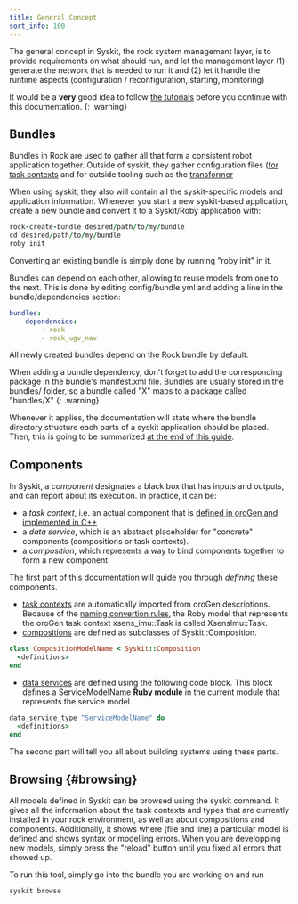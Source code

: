```yaml
---
title: General Concept
sort_info: 100
---
```


The general concept in Syskit, the rock system management layer, is to provide
requirements on what should run, and let the management layer (1) generate the
network that is needed to run it and (2) let it handle the runtime aspects
(configuration / reconfiguration, starting, monitoring)

It would be a __very__ good idea to follow [the
tutorials](../system_management_tutorials/index.html) before you continue with
this documentation.
{: .warning}

Bundles
-------
Bundles in Rock are used to gather all that form a consistent robot application
together. Outside of syskit, they gather configuration files ([for task
contexts](../runtime/configuration.html) and for outside tooling such as the
[transformer](../data_processing)

When using syskit, they also will contain all the syskit-specific models and
application information. Whenever you start a new syskit-based application,
create a new bundle and convert it to a Syskit/Roby application with:

~~~ ruby
rock-create-bundle desired/path/to/my/bundle
cd desired/path/to/my/bundle
roby init
~~~

Converting an existing bundle is simply done by running "roby init" in it.

Bundles can depend on each other, allowing to reuse models from one to the next.
This is done by editing config/bundle.yml and adding a line in the
bundle/dependencies section:

~~~ yaml
bundles:
    dependencies:
        - rock
        - rock_ugv_nav
~~~

All newly created bundles depend on the Rock bundle by default.

When adding a bundle dependency, don't forget to add the corresponding package
in the bundle's manifest.xml file. Bundles are usually stored in the bundles/
folder, so a bundle called "X" maps to a package called "bundles/X"
{: .warning}

Whenever it applies, the documentation will state where the bundle directory
structure each parts of a syskit application should be placed. Then, this is
going to be summarized [at the end of this guide](file_layout.html).

Components
----------
In Syskit, a _component_ designates a black box
that has inputs and outputs, and can report about its execution. In practice, it
can be:

 * a _task context_, i.e. an actual component that is [defined in oroGen and
   implemented in C++](../orogen)
 * a _data service_, which is an abstract placeholder for "concrete" components
   (compositions or task contexts).
 * a _composition_, which represents a way to bind components together to form
   a new component

The first part of this documentation will guide you through _defining_ these
components.

 * [task contexts](task_contexts.html) are automatically imported from oroGen descriptions.
   Because of the [naming convertion rules](index.html#naming_convertion),
   the Roby model that represents the oroGen task context xsens_imu::Task is
   called XsensImu::Task.
 * [compositions](compositions.html) are defined as subclasses of Syskit::Composition.

~~~ ruby
class CompositionModelName < Syskit::Composition
  <definitions>
end
~~~

 * [data services](data_services.html) are defined using the following code block. This block defines
   a ServiceModelName __Ruby module__ in the current module that represents the
   service model.

~~~ ruby
data_service_type "ServiceModelName" do
  <definitions>
end
~~~

The second part will tell you all about building systems using these parts.

Browsing {#browsing}
--------

All models defined in Syskit can be browsed using the syskit command. It gives
all the information about the task contexts and types that are currently
installed in your rock environment, as well as about compositions and
components. Additionally, it shows where (file and line) a particular model is
defined and shows syntax or modelling errors. When you are developping new
models, simply press the "reload" button until you fixed all errors that showed up.

To run this tool, simply go into the bundle you are working on and run

~~~
syskit browse
~~~

